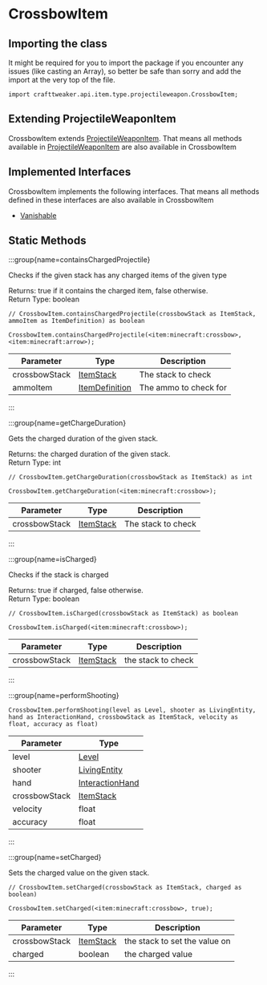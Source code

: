 # CrossbowItem

## Importing the class

It might be required for you to import the package if you encounter any issues (like casting an Array), so better be safe than sorry and add the import at the very top of the file.
```zenscript
import crafttweaker.api.item.type.projectileweapon.CrossbowItem;
```


## Extending ProjectileWeaponItem

CrossbowItem extends [ProjectileWeaponItem](/vanilla/api/item/type/projectileweapon/ProjectileWeaponItem). That means all methods available in [ProjectileWeaponItem](/vanilla/api/item/type/projectileweapon/ProjectileWeaponItem) are also available in CrossbowItem

## Implemented Interfaces
CrossbowItem implements the following interfaces. That means all methods defined in these interfaces are also available in CrossbowItem

- [Vanishable](/vanilla/api/item/Vanishable)

## Static Methods

:::group{name=containsChargedProjectile}

Checks if the given stack has any charged items of the given type

Returns: true if it contains the charged item, false otherwise.  
Return Type: boolean

```zenscript
// CrossbowItem.containsChargedProjectile(crossbowStack as ItemStack, ammoItem as ItemDefinition) as boolean

CrossbowItem.containsChargedProjectile(<item:minecraft:crossbow>, <item:minecraft:arrow>);
```

|   Parameter   |                        Type                        |      Description      |
|---------------|----------------------------------------------------|-----------------------|
| crossbowStack | [ItemStack](/vanilla/api/item/ItemStack)           | The stack to check    |
| ammoItem      | [ItemDefinition](/vanilla/api/item/ItemDefinition) | The ammo to check for |


:::

:::group{name=getChargeDuration}

Gets the charged duration of the given stack.

Returns: the charged duration of the given stack.  
Return Type: int

```zenscript
// CrossbowItem.getChargeDuration(crossbowStack as ItemStack) as int

CrossbowItem.getChargeDuration(<item:minecraft:crossbow>);
```

|   Parameter   |                   Type                   |    Description     |
|---------------|------------------------------------------|--------------------|
| crossbowStack | [ItemStack](/vanilla/api/item/ItemStack) | The stack to check |


:::

:::group{name=isCharged}

Checks if the stack is charged

Returns: true if charged, false otherwise.  
Return Type: boolean

```zenscript
// CrossbowItem.isCharged(crossbowStack as ItemStack) as boolean

CrossbowItem.isCharged(<item:minecraft:crossbow>);
```

|   Parameter   |                   Type                   |    Description     |
|---------------|------------------------------------------|--------------------|
| crossbowStack | [ItemStack](/vanilla/api/item/ItemStack) | the stack to check |


:::

:::group{name=performShooting}

```zenscript
CrossbowItem.performShooting(level as Level, shooter as LivingEntity, hand as InteractionHand, crossbowStack as ItemStack, velocity as float, accuracy as float)
```

|   Parameter   |                         Type                         |
|---------------|------------------------------------------------------|
| level         | [Level](/vanilla/api/world/Level)                    |
| shooter       | [LivingEntity](/vanilla/api/entity/LivingEntity)     |
| hand          | [InteractionHand](/vanilla/api/util/InteractionHand) |
| crossbowStack | [ItemStack](/vanilla/api/item/ItemStack)             |
| velocity      | float                                                |
| accuracy      | float                                                |


:::

:::group{name=setCharged}

Sets the charged value on the given stack.

```zenscript
// CrossbowItem.setCharged(crossbowStack as ItemStack, charged as boolean)

CrossbowItem.setCharged(<item:minecraft:crossbow>, true);
```

|   Parameter   |                   Type                   |          Description          |
|---------------|------------------------------------------|-------------------------------|
| crossbowStack | [ItemStack](/vanilla/api/item/ItemStack) | the stack to set the value on |
| charged       | boolean                                  | the charged value             |


:::

